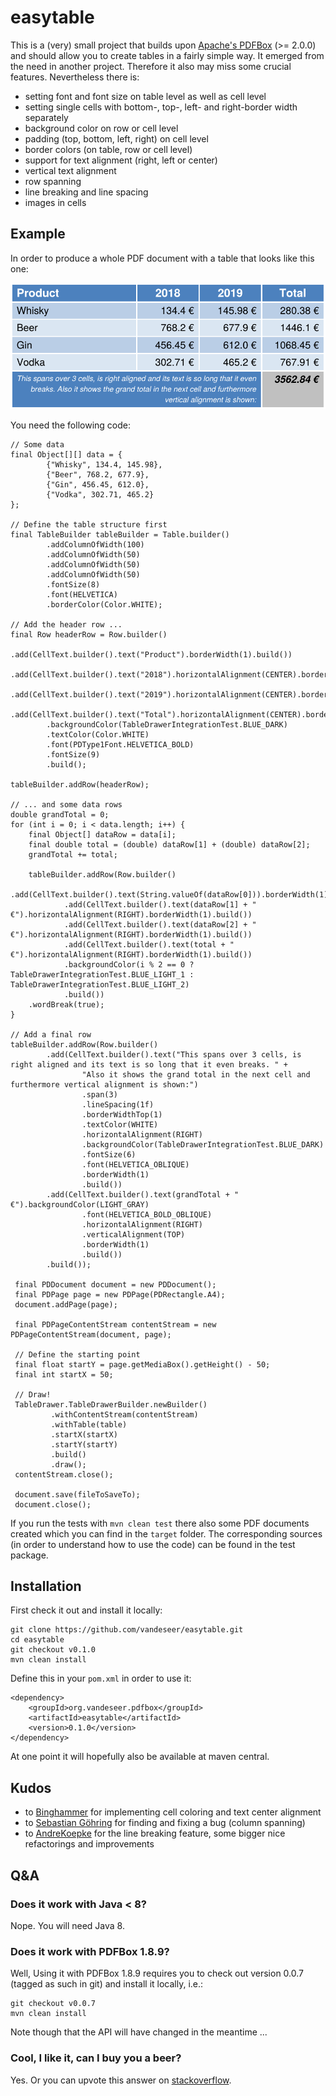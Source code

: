 # easytable

This is a (very) small project that builds upon
[Apache's PDFBox](http://pdfbox.apache.org) (>= 2.0.0) and should allow you
to create tables in a fairly simple way.
It emerged from the need in another project. Therefore it also may miss some
crucial features. Nevertheless there is:
* setting font and font size on table level as well as cell level
* setting single cells with bottom-, top-, left- and right-border width separately
* background color on row or cell level
* padding (top, bottom, left, right) on cell level
* border colors (on table, row or cell level)
* support for text alignment (right, left or center)
* vertical text alignment
* row spanning
* line breaking and line spacing
* images in cells

## Example

In order to produce a whole PDF document with a table that looks like this one:

![easytable table](doc/example.png)

You need the following code:

    // Some data
    final Object[][] data = {
            {"Whisky", 134.4, 145.98},
            {"Beer", 768.2, 677.9},
            {"Gin", 456.45, 612.0},
            {"Vodka", 302.71, 465.2}
    };

    // Define the table structure first
    final TableBuilder tableBuilder = Table.builder()
            .addColumnOfWidth(100)
            .addColumnOfWidth(50)
            .addColumnOfWidth(50)
            .addColumnOfWidth(50)
            .fontSize(8)
            .font(HELVETICA)
            .borderColor(Color.WHITE);

    // Add the header row ...
    final Row headerRow = Row.builder()
            .add(CellText.builder().text("Product").borderWidth(1).build())
            .add(CellText.builder().text("2018").horizontalAlignment(CENTER).borderWidth(1).build())
            .add(CellText.builder().text("2019").horizontalAlignment(CENTER).borderWidth(1).build())
            .add(CellText.builder().text("Total").horizontalAlignment(CENTER).borderWidth(1).build())
            .backgroundColor(TableDrawerIntegrationTest.BLUE_DARK)
            .textColor(Color.WHITE)
            .font(PDType1Font.HELVETICA_BOLD)
            .fontSize(9)
            .build();

    tableBuilder.addRow(headerRow);

    // ... and some data rows
    double grandTotal = 0;
    for (int i = 0; i < data.length; i++) {
        final Object[] dataRow = data[i];
        final double total = (double) dataRow[1] + (double) dataRow[2];
        grandTotal += total;

        tableBuilder.addRow(Row.builder()
                .add(CellText.builder().text(String.valueOf(dataRow[0])).borderWidth(1).build())
                .add(CellText.builder().text(dataRow[1] + " €").horizontalAlignment(RIGHT).borderWidth(1).build())
                .add(CellText.builder().text(dataRow[2] + " €").horizontalAlignment(RIGHT).borderWidth(1).build())
                .add(CellText.builder().text(total + " €").horizontalAlignment(RIGHT).borderWidth(1).build())
                .backgroundColor(i % 2 == 0 ? TableDrawerIntegrationTest.BLUE_LIGHT_1 : TableDrawerIntegrationTest.BLUE_LIGHT_2)
                .build())
        .wordBreak(true);
    }

    // Add a final row
    tableBuilder.addRow(Row.builder()
            .add(CellText.builder().text("This spans over 3 cells, is right aligned and its text is so long that it even breaks. " +
                    "Also it shows the grand total in the next cell and furthermore vertical alignment is shown:")
                    .span(3)
                    .lineSpacing(1f)
                    .borderWidthTop(1)
                    .textColor(WHITE)
                    .horizontalAlignment(RIGHT)
                    .backgroundColor(TableDrawerIntegrationTest.BLUE_DARK)
                    .fontSize(6)
                    .font(HELVETICA_OBLIQUE)
                    .borderWidth(1)
                    .build())
            .add(CellText.builder().text(grandTotal + " €").backgroundColor(LIGHT_GRAY)
                    .font(HELVETICA_BOLD_OBLIQUE)
                    .horizontalAlignment(RIGHT)
                    .verticalAlignment(TOP)
                    .borderWidth(1)
                    .build())
            .build());
            
     final PDDocument document = new PDDocument();
     final PDPage page = new PDPage(PDRectangle.A4);
     document.addPage(page);

     final PDPageContentStream contentStream = new PDPageContentStream(document, page);

     // Define the starting point
     final float startY = page.getMediaBox().getHeight() - 50;
     final int startX = 50;

     // Draw!
     TableDrawer.TableDrawerBuilder.newBuilder()
             .withContentStream(contentStream)
             .withTable(table)
             .startX(startX)
             .startY(startY)
             .build()
             .draw();
     contentStream.close();

     document.save(fileToSaveTo);
     document.close();

If you run the tests with `mvn clean test` there also some PDF documents created which you can find in the `target` folder.
The corresponding sources (in order to understand how to use the code) can be found in the test package.

## Installation

First check it out and install it locally:

    git clone https://github.com/vandeseer/easytable.git
    cd easytable
    git checkout v0.1.0
    mvn clean install

Define this in your `pom.xml` in order to use it:

    <dependency>
        <groupId>org.vandeseer.pdfbox</groupId>
        <artifactId>easytable</artifactId>
        <version>0.1.0</version>
    </dependency>

At one point it will hopefully also be available at maven central. 

## Kudos

- to [Binghammer](https://github.com/Binghammer) for implementing cell coloring and text center alignment
- to [Sebastian Göhring](https://github.com/TheSilentHorizon) for finding and fixing a bug (column spanning)
- to [AndreKoepke](https://github.com/AndreKoepke) for the line breaking feature, some bigger nice refactorings and 
improvements

## Q&A

### Does it work with Java < 8?

Nope. You will need Java 8.

### Does it work with PDFBox 1.8.9?

Well, Using it with PDFBox 1.8.9 requires you to check out version
0.0.7 (tagged as such in git) and install it locally, i.e.:

    git checkout v0.0.7
    mvn clean install

Note though that the API will have changed in the meantime ...

### Cool, I like it, can I buy you a beer?

Yes. Or you can upvote this answer on [stackoverflow](https://stackoverflow.com/questions/28059563/how-to-create-table-using-apache-pdfbox/42612456#42612456).

